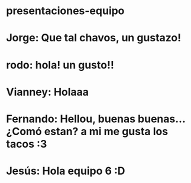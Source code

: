 # presentaciones-equipo

# Jorge: Que tal chavos, un gustazo!
# rodo: hola! un gusto!! 
# Vianney: Holaaa
# Fernando: Hellou, buenas buenas... ¿Comó estan? a mi me gusta los tacos :3
# Jesús: Hola equipo 6 :D


